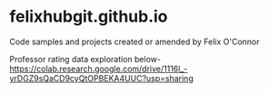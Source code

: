 # felixhubgit.github.io
Code samples and projects created or amended by Felix O'Connor

Professor rating data exploration below-
https://colab.research.google.com/drive/1116l_-yrDGZ9sQaCD9cyQtOPBEKA4UUC?usp=sharing
